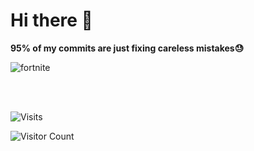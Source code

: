 # Hi there 👋
**95% of my commits are just fixing careless mistakes😓**



![fortnite](https://github.com/user-attachments/assets/b3f0d5b0-f8f3-41cc-88ba-eaa90930eecc)

<br>
<br>

![Visits](https://komarev.com/ghpvc/?username=mirbyte&color=22a153&style=for-the-badge&abbreviated=true&label=PROFILE+VIEWS++)
<!--blue 5757ff-->


![Visitor Count](https://hit.yhype.me/github/profile?account_id=83219244)
